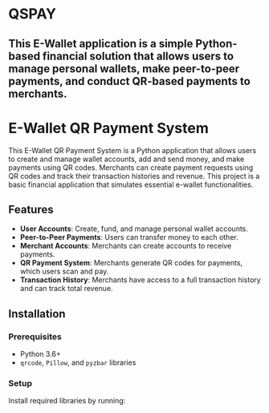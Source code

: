 # QSPAY
This E-Wallet application is a simple Python-based financial solution that allows users to manage personal wallets, make peer-to-peer payments, and conduct QR-based payments to merchants.
-------------------------------------------------------------------------------------------------------------------------------
# E-Wallet QR Payment System

This E-Wallet QR Payment System is a Python application that allows users to create and manage wallet accounts, add and send money, and make payments using QR codes. Merchants can create payment requests using QR codes and track their transaction histories and revenue. This project is a basic financial application that simulates essential e-wallet functionalities.

## Features

- **User Accounts**: Create, fund, and manage personal wallet accounts.
- **Peer-to-Peer Payments**: Users can transfer money to each other.
- **Merchant Accounts**: Merchants can create accounts to receive payments.
- **QR Payment System**: Merchants generate QR codes for payments, which users scan and pay.
- **Transaction History**: Merchants have access to a full transaction history and can track total revenue.

## Installation

### Prerequisites

- Python 3.6+
- `qrcode`, `Pillow`, and `pyzbar` libraries

### Setup

Install required libraries by running:
